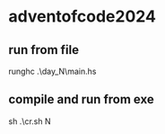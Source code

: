 # adventofcode2024

## run from file
runghc .\day_N\main.hs

## compile and run from exe
sh .\cr.sh N